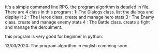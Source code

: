 It's a simple command line RPG.
the program algorithm is detailed in <cahierDesCharges> file. 
There are 4 class in this program : 
1: The Dialogs class. list the dialogs and display it
2 : The Heros class. create and manage hero stats
3 : The Enemy class. create and manage enemy stats
4 : The Battle class. create a fight and manage the deroulment. 

this program is very good for beginner in python. 

13/03/2020:
The program algorithm in english comming soon.
